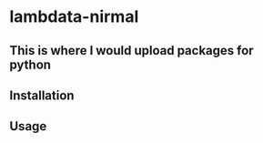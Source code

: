 # lambdata-nirmal

## This is where I would upload packages for python

## Installation




## Usage
